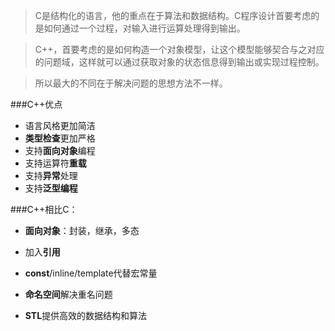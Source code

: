 >C是结构化的语言，他的重点在于算法和数据结构。C程序设计首要考虑的是如何通过一个过程，对输入进行运算处理得到输出。 

>C++，首要考虑的是如何构造一个对象模型，让这个模型能够契合与之对应的问题域，这样就可以通过获取对象的状态信息得到输出或实现过程控制。

>所以最大的不同在于解决问题的思想方法不一样。

###C++优点
- 语言风格更加简洁
- **类型检查**更加严格
- 支持**面向对象**编程
- 支持运算符**重载**
- 支持**异常**处理
- 支持**泛型编程**


###C++相比C：

- **面向对象**：封装，继承，多态

- 加入**引用**

- **const**/inline/template代替宏常量

- **命名空间**解决重名问题

- **STL**提供高效的数据结构和算法
